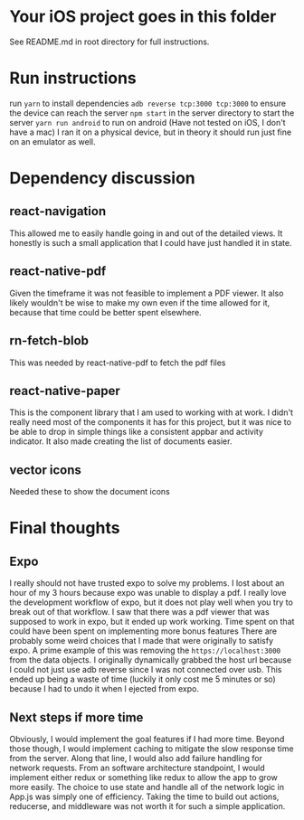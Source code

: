 # Your iOS project goes in this folder

See README.md in root directory for full instructions.

# Run instructions
run `yarn` to install dependencies
`adb reverse tcp:3000 tcp:3000` to ensure the device can reach the server
`npm start` in the server directory to start the server
`yarn run android` to run on android (Have not tested on iOS, I don't have a mac)
I ran it on a physical device, but in theory it should run just fine on an emulator as well.

# Dependency discussion
## react-navigation
This allowed me to easily handle going in and out of the detailed views.
It honestly is such a small application that I could have just handled it in state.

## react-native-pdf
Given the timeframe it was not feasible to implement a PDF viewer.
It also likely wouldn't be wise to make my own even if the time allowed for it, because that time could be better spent elsewhere.

## rn-fetch-blob
This was needed by react-native-pdf to fetch the pdf files

## react-native-paper
This is the component library that I am used to working with at work.
I didn't really need most of the components it has for this project, but it was nice
to be able to drop in simple things like a consistent appbar and activity indicator.
It also made creating the list of documents easier.

## vector icons
Needed these to show the document icons


# Final thoughts

## Expo
I really should not have trusted expo to solve my problems. I lost about an hour of my 3 hours because expo was unable to display a pdf.
I really love the development workflow of expo, but it does not play well when you try to break out of that workflow.
I saw that there was a pdf viewer that was supposed to work in expo, but it ended up work working. Time spent on that could have been spent on implementing more bonus features
There are probably some weird choices that I made that were originally to satisfy expo. A prime example of this was removing the `https://localhost:3000` from the
data objects. I originally dynamically grabbed the host url because I could not just use adb reverse since I was not connected over usb. This ended up being a waste of time (luckily it only cost me 5 minutes or so) because I had to undo it when I ejected from expo.

## Next steps if more time

Obviously, I would implement the goal features if I had more time.
Beyond those though, I would implement caching to mitigate the slow response time from the server. Along that line, I would also add failure handling for network requests.
From an software architecture standpoint, I would implement either redux or something like redux to allow the app to grow more easily.
The choice to use state and handle all of the network logic in App.js was simply one of efficiency.
Taking the time to build out actions, reducerse, and middleware was not worth it for such a simple application.
